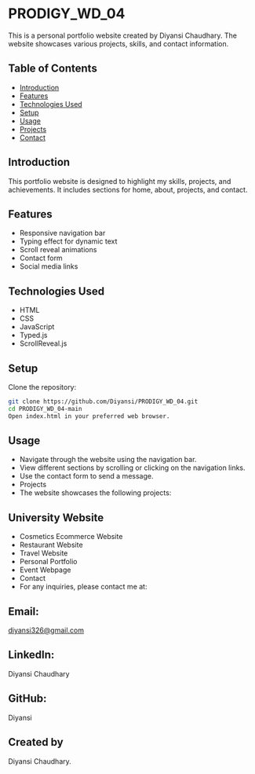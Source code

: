 # PRODIGY_WD_04

This is a personal portfolio website created by Diyansi Chaudhary. The website showcases various projects, skills, and contact information.

## Table of Contents
- [Introduction](#introduction)
- [Features](#features)
- [Technologies Used](#technologies-used)
- [Setup](#setup)
- [Usage](#usage)
- [Projects](#projects)
- [Contact](#contact)

## Introduction
This portfolio website is designed to highlight my skills, projects, and achievements. It includes sections for home, about, projects, and contact.

## Features
- Responsive navigation bar
- Typing effect for dynamic text
- Scroll reveal animations
- Contact form
- Social media links

## Technologies Used
- HTML
- CSS
- JavaScript
- Typed.js
- ScrollReveal.js

## Setup
   Clone the repository:
   ```sh
   git clone https://github.com/Diyansi/PRODIGY_WD_04.git
   cd PRODIGY_WD_04-main
   Open index.html in your preferred web browser.
   ```
## Usage
- Navigate through the website using the navigation bar.
- View different sections by scrolling or clicking on the navigation links.
- Use the contact form to send a message.
- Projects
- The website showcases the following projects:

## University Website
- Cosmetics Ecommerce Website
- Restaurant Website
- Travel Website
- Personal Portfolio
- Event Webpage
- Contact
- For any inquiries, please contact me at:

## Email: 
diyansi326@gmail.com
## LinkedIn: 
Diyansi Chaudhary
## GitHub: 
Diyansi
## Created by 
Diyansi Chaudhary.
